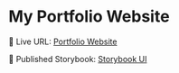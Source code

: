 # My Portfolio Website

🚀 Live URL: [Portfolio Website](https://portfolio-theta-eight-10.vercel.app/)

📖 Published Storybook: [Storybook UI](https://67a63c6ea25c6cb22d90e89c-htfigeyaya.chromatic.com/?path=/docs/configure-your-project--docs)
